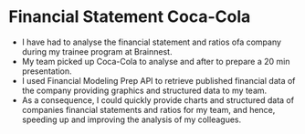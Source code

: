 # Financial Statement Coca-Cola

- I have had to analyse the financial statement and ratios ofa company during my trainee program at Brainnest.
- My team picked up Coca-Cola to analyse and after to prepare a 20 min presentation.
- I used Financial Modeling Prep API to retrieve published financial data of the company providing graphics and structured data to my team.
- As a consequence, I could quickly provide charts and structured data of companies financial statements and ratios for my team, and hence, speeding up and improving the analysis of my colleagues.
 